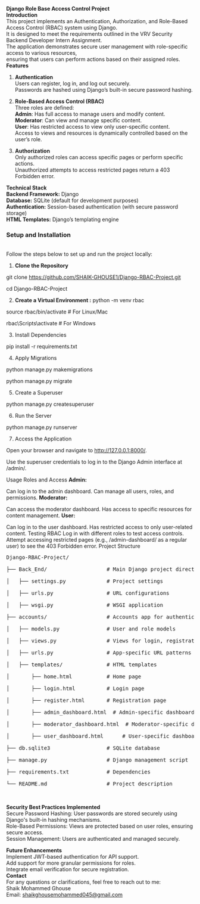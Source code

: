 **Django Role Base Access Control Project**<br>
**Introduction**<br>
This project implements an Authentication, Authorization, and Role-Based Access Control (RBAC) system using Django.<br>
It is designed to meet the requirements outlined in the VRV Security Backend Developer Intern Assignment.<br>
The application demonstrates secure user management with role-specific access to various resources,<br>
ensuring that users can perform actions based on their assigned roles.<br>
**Features**<br>

1. **Authentication**<br>
Users can register, log in, and log out securely.<br>
Passwords are hashed using Django’s built-in secure password hashing.<br>

3. **Role-Based Access Control (RBAC)**<br>
Three roles are defined:<br>
**Admin**: Has full access to manage users and modify content.<br>
**Moderator**: Can view and manage specific content.<br>
**User**: Has restricted access to view only user-specific content.<br>
Access to views and resources is dynamically controlled based on the user’s role.<br>
4. **Authorization**<br>
Only authorized roles can access specific pages or perform specific actions.<br>
Unauthorized attempts to access restricted pages return a 403 Forbidden error.<br>

**Technical Stack**<br>
**Backend Framework:** Django<br>
**Database:** SQLite (default for development purposes)<br>
**Authentication:** Session-based authentication (with secure password storage)<br>
**HTML Templates:** Django’s templating engine<br>

<h3>Setup and Installation</h3><br>
Follow the steps below to set up and run the project locally:<br>

1. **Clone the Repository**<br>

git clone https://github.com/SHAIK-GHOUSE1/Django-RBAC-Project.git


cd Django-RBAC-Project


2. **Create a Virtual Environment :**
      python -m venv rbac

source rbac/bin/activate   # For Linux/Mac

rbac\Scripts\activate      # For Windows

3. Install Dependencies

pip install -r requirements.txt

4. Apply Migrations

python manage.py makemigrations

python manage.py migrate

5. Create a Superuser

python manage.py createsuperuser

6. Run the Server

python manage.py runserver

7. Access the Application

Open your browser and navigate to http://127.0.0.1:8000/.

Use the superuser credentials to log in to the Django Admin interface at /admin/.

Usage
Roles and Access
**Admin:**

Can log in to the admin dashboard.
Can manage all users, roles, and permissions.
**Moderator:**

Can access the moderator dashboard.
Has access to specific resources for content management.
**User:**

Can log in to the user dashboard.
Has restricted access to only user-related content.
Testing RBAC
Log in with different roles to test access controls.
Attempt accessing restricted pages (e.g., /admin-dashboard/ as a regular user) to see the 403 Forbidden error.
Project Structure
<pre>
Django-RBAC-Project/<br>
├── Back_End/                   # Main Django project directory<br>
│   ├── settings.py             # Project settings<br>
│   ├── urls.py                 # URL configurations<br>
│   ├── wsgi.py                 # WSGI application<br>
├── accounts/                   # Accounts app for authentication and RBAC<br>
│   ├── models.py               # User and role models<br>
│   ├── views.py                # Views for login, registration, and dashboards<br>
│   ├── urls.py                 # App-specific URL patterns<br>
│   ├── templates/              # HTML templates<br>
│       ├── home.html           # Home page<br>
│       ├── login.html          # Login page<br>
│       ├── register.html       # Registration page<br>
│       ├── admin_dashboard.html  # Admin-specific dashboard<br>
│       ├── moderator_dashboard.html  # Moderator-specific dashboard<br>
│       ├── user_dashboard.html      # User-specific dashboard<br>
├── db.sqlite3                  # SQLite database<br>
├── manage.py                   # Django management script<br>
├── requirements.txt            # Dependencies<br>
└── README.md                   # Project description<br>

</pre>
**Security Best Practices Implemented**<br>
Secure Password Hashing: User passwords are stored securely using Django's built-in hashing mechanisms.<br>
Role-Based Permissions: Views are protected based on user roles, ensuring secure access.<br>
Session Management: Users are authenticated and managed securely.<br>

**Future Enhancements**<br>
Implement JWT-based authentication for API support.<br>
Add support for more granular permissions for roles.<br>
Integrate email verification for secure registration.<br>
**Contact**<br>
For any questions or clarifications, feel free to reach out to me:<br>
Shaik Mohammed Ghouse<br>
Email: shaikghousemohammed045@gmail.com<br>
